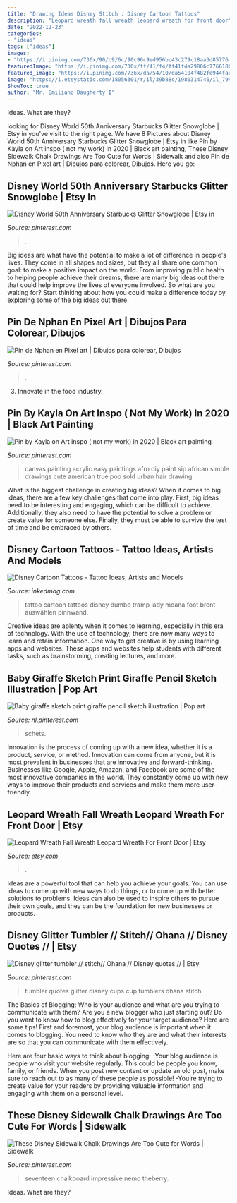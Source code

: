 ```yaml
---
title: "Drawing Ideas Disney Stitch : Disney Cartoon Tattoos"
description: "Leopard wreath fall wreath leopard wreath for front door"
date: "2022-12-23"
categories:
- "ideas"
tags: ["ideas"]
images:
- "https://i.pinimg.com/736x/90/c9/6c/90c96c9ed956bc43c279c18aa3d85776.jpg"
featuredImage: "https://i.pinimg.com/736x/ff/41/f4/ff41f4a29806c7766186b692cb37b836.jpg"
featured_image: "https://i.pinimg.com/736x/da/54/10/da54104f482fe944faead8ec7294d025.jpg"
image: "https://i.etsystatic.com/18056301/r/il/39b88c/1980314746/il_794xN.1980314746_k9l9.jpg"
ShowToc: true
author: "Mr. Emiliano Daugherty I"
---
```



Ideas. What are they?

	

		
looking for Disney World 50th Anniversary Starbucks Glitter Snowglobe | Etsy in you've visit to the right page. We have 8 Pictures about Disney World 50th Anniversary Starbucks Glitter Snowglobe | Etsy in like Pin by Kayla on Art inspo ( not my work) in 2020 | Black art painting, These Disney Sidewalk Chalk Drawings Are Too Cute for Words | Sidewalk and also Pin de Nphan en Pixel art | Dibujos para colorear, Dibujos. Here you go:
		
    
## Disney World 50th Anniversary Starbucks Glitter Snowglobe | Etsy In

<img loading=lazy src="https://i.pinimg.com/736x/ed/14/c1/ed14c1433ba1c68044ee758765afe274.jpg" onerror="this.onerror=null;this.src='https://tse1.mm.bing.net/th?id=OIP.wgnh60udwLa4DswZCciCgAHaLl&amp;pid=15.1';" alt="Disney World 50th Anniversary Starbucks Glitter Snowglobe | Etsy in">

_Source: pinterest.com_

>. 

	

Big ideas are what have the potential to make a lot of difference in people's lives. They come in all shapes and sizes, but they all share one common goal: to make a positive impact on the world. From improving public health to helping people achieve their dreams, there are many big ideas out there that could help improve the lives of everyone involved. So what are you waiting for? Start thinking about how you could make a difference today by exploring some of the big ideas out there.

    
## Pin De Nphan En Pixel Art | Dibujos Para Colorear, Dibujos

<img loading=lazy src="https://i.pinimg.com/736x/90/c9/6c/90c96c9ed956bc43c279c18aa3d85776.jpg" onerror="this.onerror=null;this.src='https://tse4.mm.bing.net/th?id=OIP.Q4UfYO79NHmgWbhGHk4OEAHaJ3&amp;pid=15.1';" alt="Pin de Nphan en Pixel art | Dibujos para colorear, Dibujos">

_Source: pinterest.com_

>. 

	

3. Innovate in the food industry. 

    
## Pin By Kayla On Art Inspo ( Not My Work) In 2020 | Black Art Painting

<img loading=lazy src="https://i.pinimg.com/736x/da/54/10/da54104f482fe944faead8ec7294d025.jpg" onerror="this.onerror=null;this.src='https://tse2.mm.bing.net/th?id=OIP.g3PecgyIixZqqvStAGnUIQHaJ3&amp;pid=15.1';" alt="Pin by Kayla on Art inspo ( not my work) in 2020 | Black art painting">

_Source: pinterest.com_

>canvas painting acrylic easy paintings afro diy paint sip african simple drawings cute american true pop sold urban hair drawing. 

	

What is the biggest challenge in creating big ideas?
When it comes to big ideas, there are a few key challenges that come into play. First, big ideas need to be interesting and engaging, which can be difficult to achieve. Additionally, they also need to have the potential to solve a problem or create value for someone else. Finally, they must be able to survive the test of time and be embraced by others.

    
## Disney Cartoon Tattoos - Tattoo Ideas, Artists And Models

<img loading=lazy src="https://www.inkedmag.com/.image/t_share/MTU5MDMyNjM5NDgyMzA4MjQ1/6-dumbo-foot-tattoo-by-brent-olsen.jpg" onerror="this.onerror=null;this.src='https://tse4.mm.bing.net/th?id=OIP.w2kYvaadXzucY0YbZ5JqBAHaLm&amp;pid=15.1';" alt="Disney Cartoon Tattoos - Tattoo Ideas, Artists and Models">

_Source: inkedmag.com_

>tattoo cartoon tattoos disney dumbo tramp lady moana foot brent auswählen pinnwand. 

	

Creative ideas are aplenty when it comes to learning, especially in this era of technology. With the use of technology, there are now many ways to learn and retain information. One way to get creative is by using learning apps and websites. These apps and websites help students with different tasks, such as brainstorming, creating lectures, and more.

    
## Baby Giraffe Sketch Print Giraffe Pencil Sketch Illustration | Pop Art

<img loading=lazy src="https://i.pinimg.com/736x/ff/41/f4/ff41f4a29806c7766186b692cb37b836.jpg" onerror="this.onerror=null;this.src='https://tse4.mm.bing.net/th?id=OIP.VkCI3GDb_W97Te1D_VxQ8gHaJ4&amp;pid=15.1';" alt="Baby giraffe sketch print giraffe pencil sketch illustration | Pop art">

_Source: nl.pinterest.com_

>schets. 

	

Innovation is the process of coming up with a new idea, whether it is a product, service, or method. Innovation can come from anyone, but it is most prevalent in businesses that are innovative and forward-thinking. Businesses like Google, Apple, Amazon, and Facebook are some of the most innovative companies in the world. They constantly come up with new ways to improve their products and services and make them more user-friendly.

    
## Leopard Wreath Fall Wreath Leopard Wreath For Front Door | Etsy

<img loading=lazy src="https://i.etsystatic.com/18056301/r/il/39b88c/1980314746/il_794xN.1980314746_k9l9.jpg" onerror="this.onerror=null;this.src='https://tse3.mm.bing.net/th?id=OIP.39OevGvY1f3HuLzv_pFzDwHaJ4&amp;pid=15.1';" alt="Leopard Wreath Fall Wreath Leopard Wreath For Front Door | Etsy">

_Source: etsy.com_

>. 

	

Ideas are a powerful tool that can help you achieve your goals. You can use ideas to come up with new ways to do things, or to come up with better solutions to problems. Ideas can also be used to inspire others to pursue their own goals, and they can be the foundation for new businesses or products.

    
## Disney Glitter Tumbler // Stitch// Ohana // Disney Quotes // | Etsy

<img loading=lazy src="https://i.pinimg.com/736x/e3/c5/34/e3c534cdf6a8ada9f62f38b7ba3a75cf.jpg" onerror="this.onerror=null;this.src='https://tse1.mm.bing.net/th?id=OIP.0W-xwUDftrGNulMa7hb1ewHaJ4&amp;pid=15.1';" alt="Disney glitter tumbler // stitch// Ohana // Disney quotes // | Etsy">

_Source: pinterest.com_

>tumbler quotes glitter disney cups cup tumblers ohana stitch. 

	

The Basics of Blogging: Who is your audience and what are you trying to communicate with them?
Are you a new blogger who just starting out? Do you want to know how to blog effectively for your target audience? Here are some tips! 
First and foremost, your blog audience is important when it comes to blogging. You need to know who they are and what their interests are so that you can communicate with them effectively. 

Here are four basic ways to think about blogging:
-Your blog audience is people who visit your website regularly. This could be people you know, family, or friends. When you post new content or update an old post, make sure to reach out to as many of these people as possible! 
-You’re trying to create value for your readers by providing valuable information and engaging with them on a personal level.

    
## These Disney Sidewalk Chalk Drawings Are Too Cute For Words | Sidewalk

<img loading=lazy src="https://i.pinimg.com/736x/75/fe/5b/75fe5bb85e2d1a4766519d4be84bf473.jpg" onerror="this.onerror=null;this.src='https://tse2.mm.bing.net/th?id=OIP.qBCEkv2wUIEtEa4d3PRfkAHaJ3&amp;pid=15.1';" alt="These Disney Sidewalk Chalk Drawings Are Too Cute for Words | Sidewalk">

_Source: pinterest.com_

>seventeen chalkboard impressive nemo theberry. 

	

Ideas. What are they?

